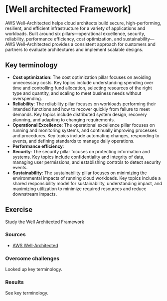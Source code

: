 # [Well architected Framework]
AWS Well-Architected helps cloud architects build secure, high-performing, resilient, and efficient infrastructure for a variety of applications and workloads. Built around six pillars—operational excellence, security, reliability, performance efficiency, cost optimization, and sustainability—AWS Well-Architected provides a consistent approach for customers and partners to evaluate architectures and implement scalable designs.

## Key terminology
- **Cost optimization**: The cost optimization pillar focuses on avoiding unnecessary costs. Key topics include understanding spending over time and controlling fund allocation, selecting resources of the right type and quantity, and scaling to meet business needs without overspending.
- **Reliability**: The reliability pillar focuses on workloads performing their intended functions and how to recover quickly from failure to meet demands. Key topics include distributed system design, recovery planning, and adapting to changing requirements.
- **Operational Excellence**: The operational excellence pillar focuses on running and monitoring systems, and continually improving processes and procedures. Key topics include automating changes, responding to events, and defining standards to manage daily operations.
- **Performance efficiency**:
- **Security**: The security pillar focuses on protecting information and systems. Key topics include confidentiality and integrity of data, managing user permissions, and establishing controls to detect security events.
- **Sustainability**: The sustainability pillar focuses on minimizing the environmental impacts of running cloud workloads. Key topics include a shared responsibility model for sustainability, understanding impact, and maximizing utilization to minimize required resources and reduce downstream impacts. 


## Exercise
Study the Well Architected Framework

### Sources
- [AWS Well-Architected](https://aws.amazon.com/architecture/well-architected/?wa-lens-whitepapers.sort-by=item.additionalFields.sortDate&wa-lens-whitepapers.sort-order=desc&awsm.page-wa-lens-whitepapers=1)

### Overcome challenges
Looked up key terminology.

### Results
See key terminology. 
